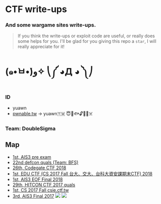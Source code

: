 # CTF write-ups
### And some wargame sites write-ups.
> If you think the write-ups or exploit code are useful, or really does some helps for you. I'll be glad for you giving this repo a `star`, I will really appreciate for it!
# (๑•̀ㅂ•́)ﻭ✧ ⎝༼ ◕Д ◕ ༽⎠
### ID
* yuawn
* [pwnable.tw](https://pwnable.tw) -> yuawn🇹🇼 😇🍊🐟🔓🤖🐻☠️
### Team: DoubleSigma
## Map
* [1st, AIS3 pre exam](https://github.com/ssspeedgit00/CTF/tree/master/2018/ais3_pre_exam)
* [22nd defcon quals (Team: BFS)](https://github.com/ssspeedgit00/CTF/tree/master/2018/defcon)
* [26th, Codegate CTF 2018](https://github.com/ssspeedgit00/CTF/tree/master/2018/Codegate)
* [1st, EDU CTF (CS 2017 Fall 台大、交大、台科大資安課期末CTF) 2018](https://github.com/ssspeedgit00/CTF/tree/master/2018/2017_Fall_Edu-CTF_AIS3-EOF-CTF)
* [1st, AIS3 EOF Final 2018](https://github.com/ssspeedgit00/CTF/tree/master/2018/eof_final)
* [29th, HITCON CTF 2017 quals](https://github.com/ssspeedgit00/CTF/tree/master/2017/HITCON_2017_quals)
* [1st, CS 2017 Fall csie.ctf.tw](https://github.com/ssspeedgit00/CTF/tree/master/sites/CS_2017_Fall)
* [3rd, AIS3 Final 2017](https://github.com/ssspeedgit00/CTF/tree/master/2017/AIS3_final)
![](https://github.com/ssspeedgit00/CTF/blob/master/2017/HITCON_2017_Final/photo.jpg)
![](https://github.com/ssspeedgit00/CTF/blob/master/2018/eof_final/a.jpg)
